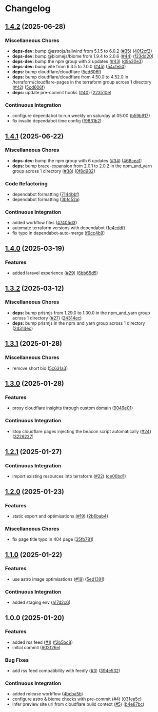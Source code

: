 # Changelog

## [1.4.2](https://github.com/kieranbrown/portfolio/compare/v1.4.1...v1.4.2) (2025-06-28)


### Miscellaneous Chores

* **deps-dev:** bump @astrojs/tailwind from 5.1.5 to 6.0.2 ([#35](https://github.com/kieranbrown/portfolio/issues/35)) ([40f2cf2](https://github.com/kieranbrown/portfolio/commit/40f2cf27853ab0a9cc448b71ec0057c1977209e0))
* **deps-dev:** bump @biomejs/biome from 1.9.4 to 2.0.6 ([#44](https://github.com/kieranbrown/portfolio/issues/44)) ([f23dd20](https://github.com/kieranbrown/portfolio/commit/f23dd208672072997c82da20bcaf82d137354113))
* **deps-dev:** bump the npm group with 2 updates ([#43](https://github.com/kieranbrown/portfolio/issues/43)) ([d9a30e3](https://github.com/kieranbrown/portfolio/commit/d9a30e35741e1a870f9b650eef33f35cab1e6bdd))
* **deps-dev:** bump vite from 6.3.5 to 7.0.0 ([#45](https://github.com/kieranbrown/portfolio/issues/45)) ([54cfe50](https://github.com/kieranbrown/portfolio/commit/54cfe5020e4c8174e9163032c6b692fd04c08ec7))
* **deps:** bump cloudflare/cloudflare ([5cd606f](https://github.com/kieranbrown/portfolio/commit/5cd606f6edfb5377bd8c9e4ce8305b6fa148b9f9))
* **deps:** bump cloudflare/cloudflare from 4.50.0 to 4.52.0 in /terraform/cloudflare-pages in the terraform group across 1 directory ([#42](https://github.com/kieranbrown/portfolio/issues/42)) ([5cd606f](https://github.com/kieranbrown/portfolio/commit/5cd606f6edfb5377bd8c9e4ce8305b6fa148b9f9))
* **deps:** update pre-commit hooks ([#40](https://github.com/kieranbrown/portfolio/issues/40)) ([223510e](https://github.com/kieranbrown/portfolio/commit/223510e115962b7ab3cffe167a710feb5eb76573))


### Continuous Integration

* configure dependabot to run weekly on saturday at 05:00 ([b59b917](https://github.com/kieranbrown/portfolio/commit/b59b9171d8c1d70e00dc98470094059a1a6170f7))
* fix invalid dependabot time config ([f9831b2](https://github.com/kieranbrown/portfolio/commit/f9831b2a35aa0eddfeccb0638da1bc4d086c56a2))

## [1.4.1](https://github.com/kieranbrown/portfolio/compare/v1.4.0...v1.4.1) (2025-06-22)


### Miscellaneous Chores

* **deps-dev:** bump the npm group with 6 updates ([#34](https://github.com/kieranbrown/portfolio/issues/34)) ([468cea1](https://github.com/kieranbrown/portfolio/commit/468cea163272b049c046e00a704426f0e534a42a))
* **deps:** bump brace-expansion from 2.0.1 to 2.0.2 in the npm_and_yarn group across 1 directory ([#38](https://github.com/kieranbrown/portfolio/issues/38)) ([0f8d982](https://github.com/kieranbrown/portfolio/commit/0f8d982ad569763eb85f6cf7a3eb1537850348a1))


### Code Refactoring

* dependabot formatting ([7144bbf](https://github.com/kieranbrown/portfolio/commit/7144bbf623b18d7d8cad29503fbfc0544c10deb6))
* dependabot formatting ([3bfc52a](https://github.com/kieranbrown/portfolio/commit/3bfc52a69834c37bf5ca3bf4eeb32304ecea1874))


### Continuous Integration

* added workflow files ([47405d3](https://github.com/kieranbrown/portfolio/commit/47405d37b9d5c183ce8d3910d0ad8c278cc43c2b))
* automate terraform versions with dependabot ([1e4cddf](https://github.com/kieranbrown/portfolio/commit/1e4cddf059bcd9d4d4ccb4d60a139b815dbedac0))
* fix typo in dependabot-auto-merge ([f9cc4b9](https://github.com/kieranbrown/portfolio/commit/f9cc4b99001c56e7e9018f0e0433f91ac392c71f))

## [1.4.0](https://github.com/kieranbrown/portfolio/compare/v1.3.2...v1.4.0) (2025-03-19)


### Features

* added laravel experience ([#29](https://github.com/kieranbrown/portfolio/issues/29)) ([6bb65d5](https://github.com/kieranbrown/portfolio/commit/6bb65d5e1a06b9556c2867c701face2c4c159a56))

## [1.3.2](https://github.com/kieranbrown/portfolio/compare/v1.3.1...v1.3.2) (2025-03-12)


### Miscellaneous Chores

* **deps:** bump prismjs from 1.29.0 to 1.30.0 in the npm_and_yarn group across 1 directory ([#27](https://github.com/kieranbrown/portfolio/issues/27)) ([24314ec](https://github.com/kieranbrown/portfolio/commit/24314ecbe2c10d901b2dcc68b8347bc51d214e30))
* **deps:** bump prismjs in the npm_and_yarn group across 1 directory ([24314ec](https://github.com/kieranbrown/portfolio/commit/24314ecbe2c10d901b2dcc68b8347bc51d214e30))

## [1.3.1](https://github.com/kieranbrown/portfolio/compare/v1.3.0...v1.3.1) (2025-01-28)


### Miscellaneous Chores

* remove short bio ([5c631a3](https://github.com/kieranbrown/portfolio/commit/5c631a3871e79abeadbc414f4aa96ec7c2c5d780))

## [1.3.0](https://github.com/kieranbrown/portfolio/compare/v1.2.1...v1.3.0) (2025-01-28)


### Features

* proxy cloudflare insights through custom domain ([9049e01](https://github.com/kieranbrown/portfolio/commit/9049e014a44edcd7633bd3760938df2537154519))


### Continuous Integration

* stop cloudflare pages injecting the beacon script automatically ([#24](https://github.com/kieranbrown/portfolio/issues/24)) ([3226227](https://github.com/kieranbrown/portfolio/commit/32262275cb9ae9179b297634a3af734b29666ecf))

## [1.2.1](https://github.com/kieranbrown/portfolio/compare/v1.2.0...v1.2.1) (2025-01-27)


### Continuous Integration

* import existing resources into terraform ([#22](https://github.com/kieranbrown/portfolio/issues/22)) ([ce00bd1](https://github.com/kieranbrown/portfolio/commit/ce00bd1b83b9d37b2fe1b5a2a8ac65c29cea3d10))

## [1.2.0](https://github.com/kieranbrown/portfolio/compare/v1.1.0...v1.2.0) (2025-01-23)


### Features

* static export and optimisations ([#19](https://github.com/kieranbrown/portfolio/issues/19)) ([2b6bab4](https://github.com/kieranbrown/portfolio/commit/2b6bab47e1756328d54c48f4e8f22d6c3468ede5))


### Miscellaneous Chores

* fix page title typo in 404 page ([35fb781](https://github.com/kieranbrown/portfolio/commit/35fb781966b39dd9d5c7c82c80807bc594c93ae4))

## [1.1.0](https://github.com/kieranbrown/portfolio/compare/v1.0.0...v1.1.0) (2025-01-22)


### Features

* use astro image optimisations ([#18](https://github.com/kieranbrown/portfolio/issues/18)) ([5ed1391](https://github.com/kieranbrown/portfolio/commit/5ed13912cee43f169014a5de5ae94e243773f2a6))


### Continuous Integration

* added staging env ([a17d2c6](https://github.com/kieranbrown/portfolio/commit/a17d2c638b72147ec3cd5bb855730dd48fd3ad8f))

## 1.0.0 (2025-01-20)


### Features

* added rss feed ([#1](https://github.com/kieranbrown/portfolio/issues/1)) ([f2b5bc8](https://github.com/kieranbrown/portfolio/commit/f2b5bc8194f527f23f5f63ec6092f2c467169ee9))
* initial commit ([603f26e](https://github.com/kieranbrown/portfolio/commit/603f26ead9a037956d8de11ad1ea026b7a585e14))


### Bug Fixes

* add rss feed compatibility with feedly ([#3](https://github.com/kieranbrown/portfolio/issues/3)) ([394e532](https://github.com/kieranbrown/portfolio/commit/394e532d14a78e5f6e8f560d2220d9a610b3ff08))


### Continuous Integration

* added release workflow ([4bcba5b](https://github.com/kieranbrown/portfolio/commit/4bcba5b525be768eee0f65fcbd917af07e0d3a1e))
* configure astro & biome checks with pre-commit ([#4](https://github.com/kieranbrown/portfolio/issues/4)) ([031ea5c](https://github.com/kieranbrown/portfolio/commit/031ea5c74c7f80af4e8dca866dbdada488cf5f58))
* infer preview site url from cloudflare build context ([#5](https://github.com/kieranbrown/portfolio/issues/5)) ([b4e87bc](https://github.com/kieranbrown/portfolio/commit/b4e87bc08f4dff1db08098c87f8d3140859856a6))
